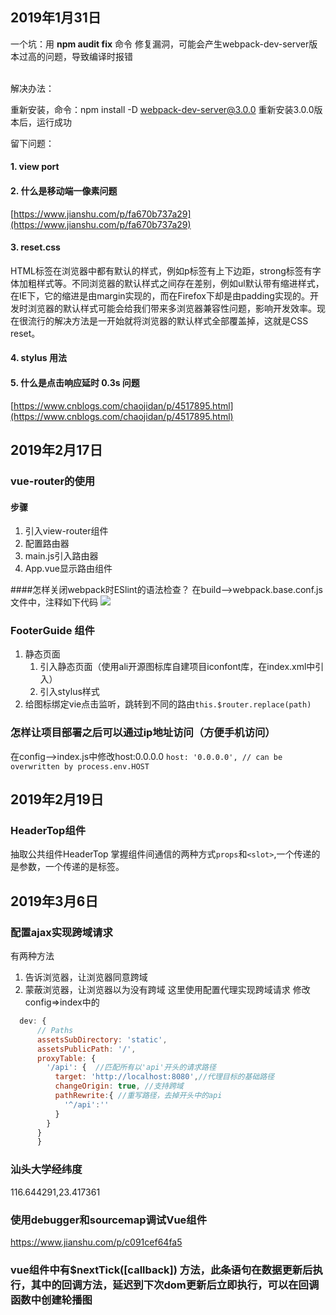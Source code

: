 
## 2019年1月31日
一个坑：用 **npm audit fix** 命令 修复漏洞，可能会产生webpack-dev-server版本过高的问题，导致编译时报错

<br>
解决办法：

重新安装，命令：npm install -D webpack-dev-server@3.0.0
重新安装3.0.0版本后，运行成功


留下问题：

#### 1. view port

#### 2. 什么是移动端一像素问题
[https://www.jianshu.com/p/fa670b737a29](https://www.jianshu.com/p/fa670b737a29)

#### 3. reset.css
HTML标签在浏览器中都有默认的样式，例如p标签有上下边距，strong标签有字体加粗样式等。不同浏览器的默认样式之间存在差别，例如ul默认带有缩进样式，在IE下，它的缩进是由margin实现的，而在Firefox下却是由padding实现的。开发时浏览器的默认样式可能会给我们带来多浏览器兼容性问题，影响开发效率。现在很流行的解决方法是一开始就将浏览器的默认样式全部覆盖掉，这就是CSS reset。

#### 4. stylus 用法

#### 5. 什么是点击响应延时 0.3s 问题
[https://www.cnblogs.com/chaojidan/p/4517895.html](https://www.cnblogs.com/chaojidan/p/4517895.html)

## 2019年2月17日
### vue-router的使用
#### 步骤
1. 引入view-router组件
2. 配置路由器
3. main.js引入路由器
4. App.vue显示路由组件

####怎样关闭webpack时ESlint的语法检查？
在build-->webpack.base.conf.js文件中，注释如下代码
![](http://ww1.sinaimg.cn/large/006fHKVrly1g09842df3hj30im07x74n.jpg)

### FooterGuide 组件
1. 静态页面
	1. 引入静态页面（使用ali开源图标库自建项目iconfont库，在index.xml中引入）
	2. 引入stylus样式
2. 给图标绑定vie点击监听，跳转到不同的路由```this.$router.replace(path)```

### 怎样让项目部署之后可以通过ip地址访问（方便手机访问）
在config-->index.js中修改host:0.0.0.0
```host: '0.0.0.0', // can be overwritten by process.env.HOST```

## 2019年2月19日

### HeaderTop组件
抽取公共组件HeaderTop
掌握组件间通信的两种方式```props```和```<slot>```,一个传递的是参数，一个传递的是标签。

## 2019年3月6日
### 配置ajax实现跨域请求
有两种方法
1. 告诉浏览器，让浏览器同意跨域
2. 蒙蔽浏览器，让浏览器以为没有跨域
这里使用配置代理实现跨域请求
修改config=>index中的
```javascript
  dev: {
      // Paths
      assetsSubDirectory: 'static',
      assetsPublicPath: '/',
      proxyTable: {
        '/api': {  //匹配所有以'api'开头的请求路径
          target: 'http://localhost:8080',//代理目标的基础路径
          changeOrigin: true, //支持跨域
          pathRewrite:{ //重写路径，去掉开头中的api
            '^/api':''
          }
        }
      }
      }
```
### 汕头大学经纬度
116.644291,23.417361


### 使用debugger和sourcemap调试Vue组件
https://www.jianshu.com/p/c091cef64fa5

### vue组件中有$nextTick([callback]) 方法，此条语句在数据更新后执行，其中的回调方法，延迟到下次dom更新后立即执行，可以在回调函数中创建轮播图
